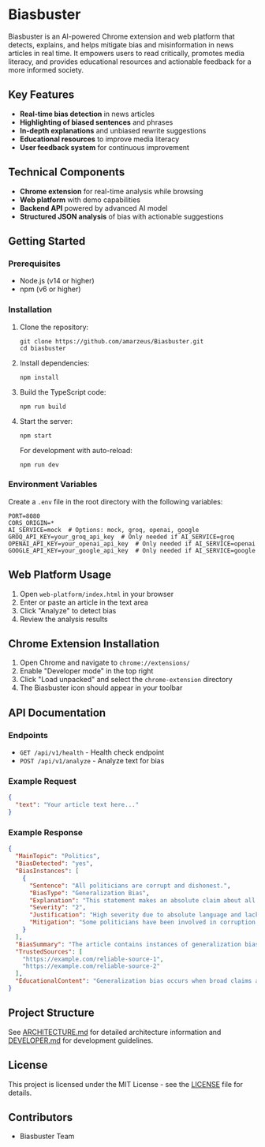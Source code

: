 # Biasbuster

Biasbuster is an AI-powered Chrome extension and web platform that detects, explains, and helps mitigate bias and misinformation in news articles in real time. It empowers users to read critically, promotes media literacy, and provides educational resources and actionable feedback for a more informed society.

## Key Features

- **Real-time bias detection** in news articles
- **Highlighting of biased sentences** and phrases  
- **In-depth explanations** and unbiased rewrite suggestions
- **Educational resources** to improve media literacy
- **User feedback system** for continuous improvement

## Technical Components

- **Chrome extension** for real-time analysis while browsing
- **Web platform** with demo capabilities
- **Backend API** powered by advanced AI model
- **Structured JSON analysis** of bias with actionable suggestions

## Getting Started

### Prerequisites

- Node.js (v14 or higher)
- npm (v6 or higher)

### Installation

1. Clone the repository:
   ```
   git clone https://github.com/amarzeus/Biasbuster.git
   cd biasbuster
   ```

2. Install dependencies:
   ```
   npm install
   ```

3. Build the TypeScript code:
   ```
   npm run build
   ```

4. Start the server:
   ```
   npm start
   ```

   For development with auto-reload:
   ```
   npm run dev
   ```

### Environment Variables

Create a `.env` file in the root directory with the following variables:

```
PORT=8080
CORS_ORIGIN=*
AI_SERVICE=mock  # Options: mock, groq, openai, google
GROQ_API_KEY=your_groq_api_key  # Only needed if AI_SERVICE=groq
OPENAI_API_KEY=your_openai_api_key  # Only needed if AI_SERVICE=openai
GOOGLE_API_KEY=your_google_api_key  # Only needed if AI_SERVICE=google
```

## Web Platform Usage

1. Open `web-platform/index.html` in your browser
2. Enter or paste an article in the text area
3. Click "Analyze" to detect bias
4. Review the analysis results

## Chrome Extension Installation

1. Open Chrome and navigate to `chrome://extensions/`
2. Enable "Developer mode" in the top right
3. Click "Load unpacked" and select the `chrome-extension` directory
4. The Biasbuster icon should appear in your toolbar

## API Documentation

### Endpoints

- `GET /api/v1/health` - Health check endpoint
- `POST /api/v1/analyze` - Analyze text for bias

### Example Request

```json
{
  "text": "Your article text here..."
}
```

### Example Response

```json
{
  "MainTopic": "Politics",
  "BiasDetected": "yes",
  "BiasInstances": [
    {
      "Sentence": "All politicians are corrupt and dishonest.",
      "BiasType": "Generalization Bias",
      "Explanation": "This statement makes an absolute claim about all politicians without evidence.",
      "Severity": "2",
      "Justification": "High severity due to absolute language and lack of nuance.",
      "Mitigation": "Some politicians have been involved in corruption scandals, though many serve with integrity."
    }
  ],
  "BiasSummary": "The article contains instances of generalization bias.",
  "TrustedSources": [
    "https://example.com/reliable-source-1",
    "https://example.com/reliable-source-2"
  ],
  "EducationalContent": "Generalization bias occurs when broad claims are made about an entire group..."
}
```

## Project Structure

See [ARCHITECTURE.md](ARCHITECTURE.md) for detailed architecture information and [DEVELOPER.md](DEVELOPER.md) for development guidelines.

## License

This project is licensed under the MIT License - see the [LICENSE](LICENSE) file for details.

## Contributors

- Biasbuster Team
